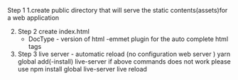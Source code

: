 Step 1
1.create public directory that will serve the static contents(assets)for a web application

2. Step 2
   create index.html
   - DocType - version of html
     -emmet plugin for the auto complete html tags
3. Step 3
   live server - automatic reload (no configuration web server )
   yarn global add(-install) live-server
   if above commands does not work
   please use npm install global live-server
   live reload
